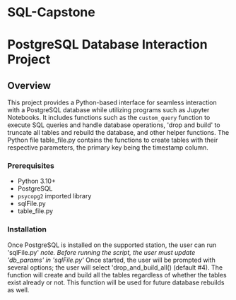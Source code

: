 # SQL-Capstone
# PostgreSQL Database Interaction Project

## Overview
This project provides a Python-based interface for seamless interaction with a PostgreSQL database while utilizing programs such as Jupyter Notebooks. It includes functions such as the `custom_query` function to execute SQL queries and handle database operations, 'drop and build' to truncate all tables and rebuild the database, and other helper functions. The Python file table_file.py contains the functions to create tables with their respective parameters, the primary key being the timestamp column.

### Prerequisites
- Python 3.10+
- PostgreSQL
- `psycopg2` imported library
- sqlFile.py
- table_file.py

### Installation
Once PostgreSQL is installed on the supported station, the user can run 'sqlFile.py' *note. Before running the script, the user must update 'db_params' in 'sqlFile.py'* Once started, the user will be prompted with several options; the user will select 'drop_and_build_all() (default #4). The function will create and build all the tables regardless of whether the tables exist already or not. This function will be used for future database rebuilds as well.  

